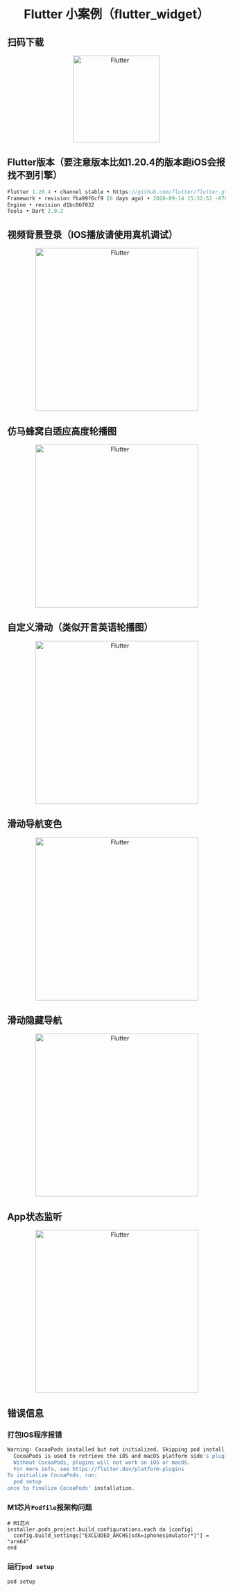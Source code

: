 <h1 align="center">Flutter 小案例（flutter_widget）</h1>

## 扫码下载
<p align="center">
    <img width="200" title="Flutter" src="./picture/QRCode_258.png">
</p>

## Flutter版本（要注意版本比如1.20.4的版本跑iOS会报找不到引擎）

```dart
Flutter 1.20.4 • channel stable • https://github.com/flutter/flutter.git
Framework • revision fba99f6cf9 (6 days ago) • 2020-09-14 15:32:52 -0700
Engine • revision d1bc06f032
Tools • Dart 2.9.2
```

## 视频背景登录（IOS播放请使用真机调试）

<p align="center">
    <img width="375" title="Flutter" src="./picture/login_video_demo.gif">
</p>

## 仿马蜂窝自适应高度轮播图

<p align="center">
    <img width="375" title="Flutter" src="./picture/auto_height_carousel.gif">
</p>

## 自定义滑动（类似开言英语轮播图）
<p align="center">
    <img width="375" title="Flutter" src="./picture/swipe.gif">
</p>

## 滑动导航变色
<p align="center">
    <img width="375" title="Flutter" src="./picture/stack_navbar.gif">
</p>

## 滑动隐藏导航
<p align="center">
    <img width="375" title="Flutter" src="./picture/collapse_navigation.gif">
</p>

## App状态监听
<p align="center">
    <img width="375" title="Flutter" src="./picture/app_lifecycle_listen.gif">
</p>

## 错误信息

### 打包IOS程序报错

```bash
Warning: CocoaPods installed but not initialized. Skipping pod install.
  CocoaPods is used to retrieve the iOS and macOS platform side's plugin code that responds to your plugin usage on the Dart side.
  Without CocoaPods, plugins will not work on iOS or macOS.
  For more info, see https://flutter.dev/platform-plugins
To initialize CocoaPods, run:
  pod setup
once to finalize CocoaPods' installation.
```

### M1芯片`Podfile`报架构问题

```
# M1芯片
installer.pods_project.build_configurations.each do |config|
  config.build_settings["EXCLUDED_ARCHS[sdk=iphonesimulator*]"] = "arm64"
end
```

### 运行`pod setup`

```bash
pod setup
```

